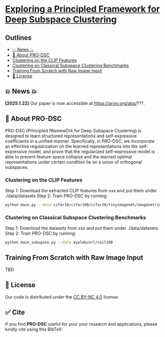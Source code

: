 # [Exploring a Principled Framework for Deep Subspace Clustering](https://arxiv.org/pdf/???)

<!-- ![Paperwithcode]() -->

<!-- <p align="center">
    <img src="./assets/logo.png" width="35%"> <br>
</p> -->

## Outlines
- [💥 News 💥]()
- [👀 About PRO-DSC]()
- [Clustering on the CLIP Features]()
- [Clustering on Classical Subspace Clustering Benchmarks]()
- [Training From Scratch with Raw Image Input ]()
- [📜 License](https://github.com/We-Math/We-Math/blob/main/README.md#-license)
<!-- - [🤝 Contributors](https://github.com/We-Math/We-Math/blob/main/README.md#-contributors) -->

## 💥 News 💥
  **[2025.1.22]** Our paper is now accessible at https://arxiv.org/abs/???.
  

## 👀 About PRO-DSC
<!-- Subspace clustering is a classical unsupervised learning task, built on a basic assumption that high-dimensional data can be approximated by a union of subspaces (UoS). Nevertheless, the real-world data are often deviating from the UoS assumption. To address this challenge, state-of-the-art deep subspace clustering algorithms attempt to jointly learn UoS representations and self-expressive coefficients. However, the general framework of the existing algorithms suffers from feature collapse and lacks a theoretical guarantee to learn desired UoS representation.  -->
PRO-DSC (Principled fRamewOrk for Deep Subspace Clustering) is designed to learn structured representations and self-expressive coefficients in a unified manner. Specifically, in PRO-DSC, we incorporate an effective regularization on the learned representations into the self-expressive model, and prove that the regularized self-expressive model is able to prevent feature space collapse and the learned optimal representations under certain condition lie on a union of orthogonal subspaces. 
<!-- Moreover, we provide a scalable and efficient approach to implement our PRO-DSC and conduct extensive experiments to verify our theoretical findings and demonstrate the superior performance of our proposed deep subspace clustering approach. -->

### Clustering on the CLIP Features
Step 1: Download the extracted CLIP features from xxx and put them under ./data/datasets
Step 2: Train PRO-DSC by running:

```sh
python main.py --data cifar10/cifar100/cifar20/tinyimagenet/imagenet/imagenetdogs
```

### Clustering on Classical Subspace Clustering Benchmarks
Step 1: Download the datasets from xxx and put them under ./data/datasets
Step 2: Train PRO-DSC by running:

```sh
python main_subspace.py --data eyaleb/orl/coil100
```


## Training From Scratch with Raw Image Input 

TBD


## 📜 License

Our code is distributed under the [CC BY-NC 4.0](https://creativecommons.org/licenses/by-nc/4.0/) license.


## :white_check_mark: Cite

If you find **PRO-DSC** useful for your your research and applications, please kindly cite using this BibTeX:

```bibtex


```
